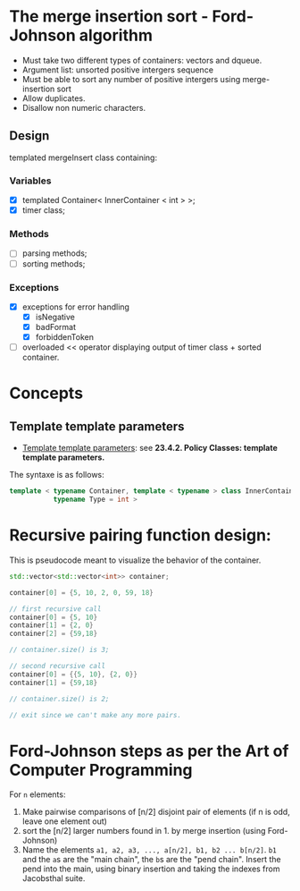 # The merge insertion sort - Ford-Johnson algorithm

- Must take two different types of containers: vectors and dqueue.
- Argument list: unsorted positive intergers sequence
- Must be able to sort any number of positive intergers using merge-insertion sort
- Allow duplicates.
- Disallow non numeric characters.

## Design

templated mergeInsert class containing:

### Variables
- [X] templated Container< InnerContainer < int > >;
- [X] timer class;

### Methods
- [ ] parsing methods;
- [ ] sorting methods;

### Exceptions
- [X] exceptions for error handling
	- [X] isNegative
	- [X] badFormat
	- [X] forbiddenToken

- [ ] overloaded << operator displaying output of timer class + sorted container.

# Concepts
## Template template parameters
- [Template template parameters](https://fbb-git.github.io/cppannotations/cppannotations/html/cplusplus23.html): see __23.4.2. Policy Classes: template template parameters.__

The syntaxe is as follows: 
```cpp
template < typename Container, template < typename > class InnerContainer,
		   typename Type = int >
```

# Recursive pairing function design:

This is pseudocode meant to visualize the behavior of the container.

```cpp
std::vector<std::vector<int>> container;

container[0] = {5, 10, 2, 0, 59, 18}

// first recursive call 
container[0] = {5, 10}
container[1] = {2, 0}
container[2] = {59,18}

// container.size() is 3;

// second recursive call
container[0] = {{5, 10}, {2, 0}}
container[1] = {59,18}

// container.size() is 2;

// exit since we can't make any more pairs.
```
# Ford-Johnson steps as per the Art of Computer Programming

For `n` elements:
1. Make pairwise comparisons of [n/2] disjoint pair of elements (if n is odd, leave one element out)
2. sort the [n/2] larger numbers found in 1. by merge insertion (using Ford-Johnson)
3. Name the elements `a1, a2, a3, ..., a[n/2], b1, b2 ... b[n/2]`. `b1` and the `a`s are the "main chain", the `b`s are the "pend chain". Insert the pend into the main, using binary insertion and taking the indexes from Jacobsthal suite.